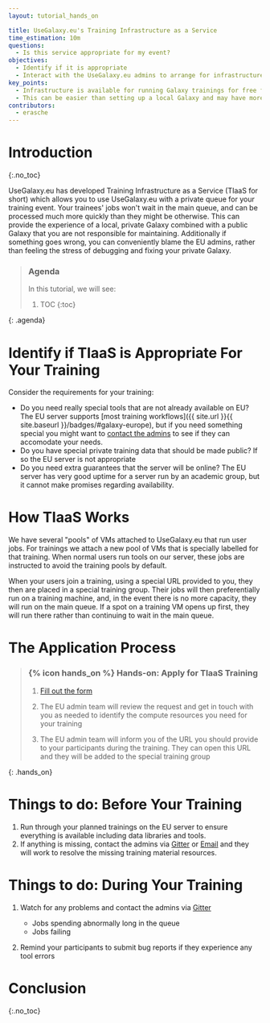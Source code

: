 ```yaml
---
layout: tutorial_hands_on

title: UseGalaxy.eu's Training Infrastructure as a Service
time_estimation: 10m
questions:
  - Is this service appropriate for my event?
objectives:
  - Identify if it is appropriate
  - Interact with the UseGalaxy.eu admins to arrange for infrastructure
key_points:
  - Infrastructure is available for running Galaxy trainings for free from UseGalaxy.eu
  - This can be easier than setting up a local Galaxy and may have more resources available
contributors:
  - erasche
---
```


# Introduction
{:.no_toc}

UseGalaxy.eu has developed Training Infrastructure as a Service (TIaaS for short) which allows you to use UseGalaxy.eu with a private queue for your training event. Your trainees' jobs won't wait in the main queue, and can be processed much more quickly than they might be otherwise. This can provide the experience of a local, private Galaxy combined with a public Galaxy that you are not responsible for maintaining. Additionally if something goes wrong, you can conveniently blame the EU admins, rather than feeling the stress of debugging and fixing your private Galaxy.

> ### Agenda
>
> In this tutorial, we will see:
>
> 1. TOC
> {:toc}
>
{: .agenda}

# Identify if TIaaS is Appropriate For Your Training

Consider the requirements for your training:

- Do you need really special tools that are not already available on EU? The EU server supports [most training workflows]({{ site.url }}{{ site.baseurl }}/badges/#galaxy-europe), but if you need something special you might want to [contact the admins](mailto:contact@usegalaxy.eu) to see if they can accomodate your needs.
- Do you have special private training data that should be made public? If so the EU server is not appropriate
- Do you need extra guarantees that the server will be online? The EU server has very good uptime for a server run by an academic group, but it cannot make promises regarding availability.

# How TIaaS Works

We have several "pools" of VMs attached to UseGalaxy.eu that run user jobs. For trainings we attach a new pool of VMs that is specially labelled for that training. When normal users run tools on our server, these jobs are instructed to avoid the training pools by default.

When your users join a training, using a special URL provided to you, they then are placed in a special training group. Their jobs will then preferentially run on a training machine, and, in the event there is no more capacity, they will run on the main queue. If a spot on a training VM opens up first, they will run there rather than continuing to wait in the main queue.

# The Application Process

> ### {% icon hands_on %} Hands-on: Apply for TIaaS Training
>
> 1. [Fill out the form](https://usegalaxy.eu/request-tiaas)
>
> 2. The EU admin team will review the request and get in touch with you as needed to identify the compute resources you need for your training
>
> 3. The EU admin team will inform you of the URL you should provide to your participants during the training. They can open this URL and they will be added to the special training group
>
{: .hands_on}

# Things to do: Before Your Training

1. Run through your planned trainings on the EU server to ensure everything is available including data libraries and tools.
2. If anything is missing, contact the admins via [Gitter](https://gitter.im/usegalaxy-eu/Lobby) or [Email](mailto:contact@usegalaxy.eu) and they will work to resolve the missing training material resources.

# Things to do: During Your Training

1. Watch for any problems and contact the admins via [Gitter](https://gitter.im/usegalaxy-eu/Lobby)

   - Jobs spending abnormally long in the queue
   - Jobs failing

2. Remind your participants to submit bug reports if they experience any tool errors

# Conclusion
{:.no_toc}

